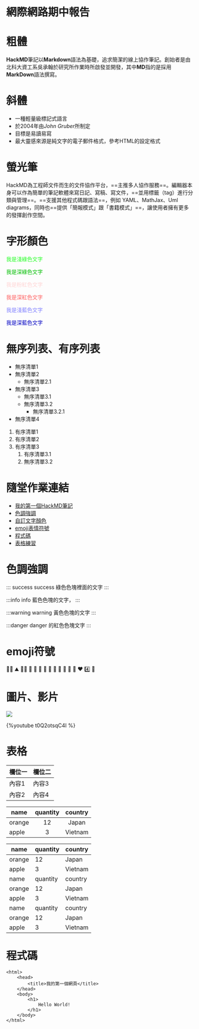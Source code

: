 # 網際網路期中報告

# 粗體
**HackMD**筆記以**Markdown**語法為基礎，追求簡潔的線上協作筆記。創始者是由北科大資工系吳承翰於研究所作業時所啟發並開發，其中**MD**指的是採用**MarkDown**語法撰寫。

# 斜體
- 一種輕量級標記式語言
- 於2004年由*John Gruber*所制定
- 目標是易讀易寫
- 最大靈感來源是純文字的電子郵件格式，參考HTML的設定格式

# 螢光筆
HackMD為工程師文件而生的文件協作平台，==主推多人協作服務==。編輯器本身可以作為簡單的筆記軟體來寫日記、寫稿、寫文件，==並用標籤（tag）進行分類與管理==。==支援其他程式碼跟語法==，例如 YAML、MathJax、Uml diagrams，同時也==提供「簡報模式」跟「書籍模式」==，讓使用者擁有更多的發揮創作空間。

# 字形顏色
<font color=#26FF26>我是淺綠色文字</font>

<font color=#00BD00	>我是深綠色文字</font>

<font color=#FFD4D4>我是粉紅色文字</font>

<font color=#FF5F5F>我是深紅色文字</font>

<font color=#8282FF>我是淺藍色文字</font>

<font color=#0000C2>我是深藍色文字</font>

# 無序列表、有序列表
- 無序清單1
- 無序清單2
  - 無序清單2.1
- 無序清單3
  - 無序清單3.1
  - 無序清單3.2
    - 無序清單3.2.1
- 無序清單4
1. 有序清單1
2. 有序清單2
3. 有序清單3
   1. 有序清單3.1
   2. 無序清單3.2 

# 隨堂作業連結
- [我的第一個HackMD筆記](/PTt_ddqcQhW9solafl-Dlg)
- [色調強調](/1v1RkX3TStCCeGmL793k6Q)
- [自訂文字顏色](/LXEWULLeSxKF8e1mHHvOSg)
- [emoji表情符號](/QJStcvI5RBeZcbfSLMX0NQ)
- [程式碼](/qsS9BCmXTTWltmwMSqR1VA)
- [表格練習](/1BphSZRJRBmdU8XVxmzlwA)

# 色調強調
:::    success
success 綠色色塊裡面的文字
:::

:::info
info 藍色色塊的文字，
:::

:::warning
warning 黃色色塊的文字
:::

:::danger
danger 的紅色色塊文字
:::

# emoji符號
:man_in_tuxedo: :mountain: :man_in_tuxedo: :ocean: 
:horse: :horse: :tiger: :tiger:
:womans_clothes: :rice: :older_man: :older_woman: 
:turtle: :heart: :four: :rocket: 

# 圖片、影片
![](https://i.imgur.com/OE8UxmZ.jpg)

{%youtube t0Q2otsqC4I %}

# 表格
|欄位一|欄位二|
|---|---|
|內容1|內容3|
|內容2|內容4|

| name   | quantity | country |
| ------ |:--------:|:-------:|
| orange |    12    |  Japan  |
| apple  |    3     | Vietnam |


| name   | quantity | country |
| ------ | -------- | ------- |
| orange |    12    |  Japan  |
| apple  |    3     | Vietnam |
| name   | quantity | country |
| orange |    12    |  Japan  |
| apple  |    3     | Vietnam |
| name   | quantity | country |
| orange |    12    |  Japan  |
| apple  |    3     | Vietnam |

# 程式碼
```htmlembedded=
<html>
    <head>
        <title>我的第一個網頁</title>
    </head>
    <body>
        <h1>
            Hello World!
        </h1>
    </body>
</html>
```